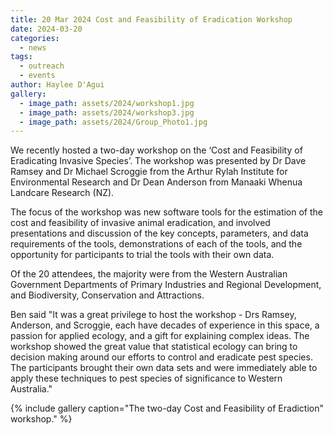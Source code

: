 ```yaml
---
title: 20 Mar 2024 Cost and Feasibility of Eradication Workshop
date: 2024-03-20
categories:
  - news
tags:
  - outreach
  - events
author: Haylee D'Agui
gallery:
  - image_path: assets/2024/workshop1.jpg
  - image_path: assets/2024/workshop3.jpg
  - image_path: assets/2024/Group_Photo1.jpg
---
```


We recently hosted a two-day workshop on the ‘Cost and Feasibility of Eradicating Invasive Species’. The workshop was presented by Dr Dave Ramsey and Dr Michael Scroggie from the Arthur Rylah Institute for Environmental Research and Dr Dean Anderson from Manaaki Whenua Landcare Research (NZ). 

The focus of the workshop was new software tools for the estimation of the cost and feasibility of invasive animal eradication, and involved presentations and discussion of the key concepts, parameters, and data requirements of the tools, demonstrations of each of the tools, and the opportunity for participants to trial the tools with their own data.
 
Of the 20 attendees, the majority were from the Western Australian Government Departments of Primary Industries and Regional Development, and Biodiversity, Conservation and Attractions.
 
Ben said "It was a great privilege to host the workshop - Drs Ramsey, Anderson, and Scroggie, each have decades of experience in this space, a passion for applied ecology, and a gift for explaining complex ideas.  The workshop showed the great value that statistical ecology can bring to decision making around our efforts to control and eradicate pest species.  The participants brought their own data sets and were immediately able to apply these techniques to pest species of significance to Western Australia." 


{% include gallery caption="The two-day Cost and Feasibility of Eradiction" workshop." %}